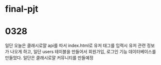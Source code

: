 # final-pjt

# 0328

일단 오늘은 클래시로얄 api를 따서 index.html로 유저 태그를 입력시 유저 관련 정보가 나오게 하고,
일단 users 테이블을 만들어서 회원가입, 로그인 기능 데이터베이스를 만들었다.
일단은 클래시로얄 커뮤니티를 만들예정